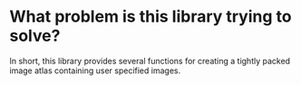 # What problem is this library trying to solve? #

In short, this library provides several functions for creating a tightly packed image atlas containing
user specified images. 
